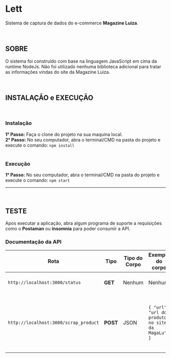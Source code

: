 # Lett

Sistema de captura de dados do e-commerce **Magazine Luiza**.

<br>

## SOBRE <br>

O sistema foi construído com base na linguagem JavaScript em cima da runtime NodeJs. Não foi utilizado nenhuma biblioteca adicional para tratar as informações vindas do site da Magazine Luiza.

<br>

## INSTALAÇÃO e EXECUÇÃO

<br>

### **Instalação**

**1° Passo:** Faça o clone do projeto na sua maquina local. <br>
**2° Passo:** No seu computador, abra o terminal/CMD na pasta do projeto e execute o comando: `npm install`<br>
<br>

### **Execução**

**1° Passo:** No seu computador, abra o terminal/CMD na pasta do projeto e execute o comando: `npm start`

---

<br>

## TESTE

Apos executar a aplicação, abra algum programa de suporte a requisições como o **Postaman** ou **insomnia** para poder consumir a API.
<br>

### Documentação da API

| Rota                                  | Tipo     | Tipo do Corpo | Exemplo do corpo                                | Resposta | Descrição                                                                     |
| ------------------------------------- | -------- | ------------- | ----------------------------------------------- | -------- | ----------------------------------------------------------------------------- |
| `http://localhost:3000/status`        | **GET**  | Nenhum        | Nenhum                                          | texto    | Rota que retorna um 'ok' em txt                                               |
| `http://localhost:3000/scrap_product` | **POST** | JSON          | `{ "url": "url do produto no site da MagaLu" }` | JSON     | Rota que retorna um arquivo no formato JSON contento as infomações do produto |
